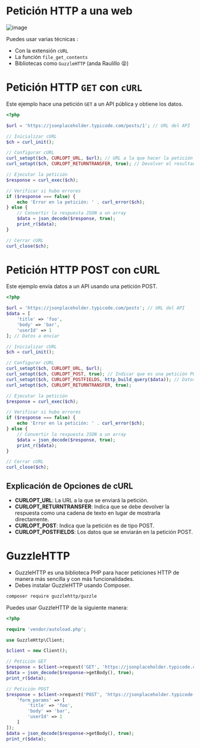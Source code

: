 # Petición HTTP a una web


![image](https://github.com/user-attachments/assets/b27b7f33-6b36-4169-9212-d94c849b8e6a)


 Puedes usar varias técnicas :
 
- Con la extensión `cURL`
- La función `file_get_contents`
- Bibliotecas como `GuzzleHTTP` (anda Raulillo 😝)


# Petición HTTP `GET` con `cURL`

Este ejemplo hace una petición `GET` a un API pública y obtiene los datos.

```php
<?php

$url = 'https://jsonplaceholder.typicode.com/posts/1'; // URL del API

// Inicializar cURL
$ch = curl_init();

// Configurar cURL
curl_setopt($ch, CURLOPT_URL, $url); // URL a la que hacer la petición
curl_setopt($ch, CURLOPT_RETURNTRANSFER, true); // Devolver el resultado como cadena de texto

// Ejecutar la petición
$response = curl_exec($ch);

// Verificar si hubo errores
if ($response === false) {
    echo 'Error en la petición: ' . curl_error($ch);
} else {
    // Convertir la respuesta JSON a un array
    $data = json_decode($response, true);
    print_r($data);
}

// Cerrar cURL
curl_close($ch);
```

# Petición HTTP POST con cURL
Este ejemplo envía datos a un API usando una petición POST.

```php
<?php

$url = 'https://jsonplaceholder.typicode.com/posts'; // URL del API
$data = [
    'title' => 'foo',
    'body' => 'bar',
    'userId' => 1
]; // Datos a enviar

// Inicializar cURL
$ch = curl_init();

// Configurar cURL
curl_setopt($ch, CURLOPT_URL, $url);
curl_setopt($ch, CURLOPT_POST, true); // Indicar que es una petición POST
curl_setopt($ch, CURLOPT_POSTFIELDS, http_build_query($data)); // Datos a enviar
curl_setopt($ch, CURLOPT_RETURNTRANSFER, true);

// Ejecutar la petición
$response = curl_exec($ch);

// Verificar si hubo errores
if ($response === false) {
    echo 'Error en la petición: ' . curl_error($ch);
} else {
    // Convertir la respuesta JSON a un array
    $data = json_decode($response, true);
    print_r($data);
}

// Cerrar cURL
curl_close($ch);

```

## Explicación de Opciones de cURL
- __CURLOPT_URL__: La URL a la que se enviará la petición.
- __CURLOPT_RETURNTRANSFER__: Indica que se debe devolver la respuesta como una cadena de texto en lugar de mostrarla directamente.
- __CURLOPT_POST__: Indica que la petición es de tipo POST.
- __CURLOPT_POSTFIELDS__: Los datos que se enviarán en la petición POST.

# GuzzleHTTP 
- GuzzleHTTP es una biblioteca PHP para hacer peticiones HTTP de manera más sencilla y con más funcionalidades.
- Debes instalar GuzzleHTTP usando Composer.

```sh
composer require guzzlehttp/guzzle
```

Puedes usar GuzzleHTTP de la siguiente manera:
```php
<?php

require 'vendor/autoload.php';

use GuzzleHttp\Client;

$client = new Client();

// Petición GET
$response = $client->request('GET', 'https://jsonplaceholder.typicode.com/posts/1');
$data = json_decode($response->getBody(), true);
print_r($data);

// Petición POST
$response = $client->request('POST', 'https://jsonplaceholder.typicode.com/posts', [
    'form_params' => [
        'title' => 'foo',
        'body' => 'bar',
        'userId' => 1
    ]
]);
$data = json_decode($response->getBody(), true);
print_r($data);
```
